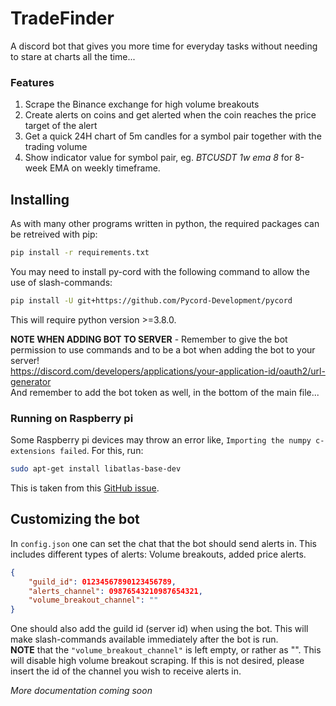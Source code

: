 # TradeFinder
A discord bot that gives you more time for everyday tasks without needing to stare at charts all the time...

### Features
1. Scrape the Binance exchange for high volume breakouts
2. Create alerts on coins and get alerted when the coin reaches the price target of the alert
3. Get a quick 24H chart of 5m candles for a symbol pair together with the trading volume
4. Show indicator value for symbol pair, eg. *BTCUSDT 1w ema 8* for 8-week EMA on weekly timeframe.

## Installing
As with many other programs written in python, the required packages can be retreived with pip:
```bash
pip install -r requirements.txt
```
You may need to install py-cord with the following command to allow the use of slash-commands:
```bash
pip install -U git+https://github.com/Pycord-Development/pycord
```
This will require python version >=3.8.0.

**NOTE WHEN ADDING BOT TO SERVER** - Remember to give the bot permission to use commands and to be a bot when adding the bot to your server! <br>
https://discord.com/developers/applications/your-application-id/oauth2/url-generator <br>
And remember to add the bot token as well, in the bottom of the main file...

### Running on Raspberry pi
Some Raspberry pi devices may throw an error like, ```Importing the numpy c-extensions failed```. For this, run:
```bash
sudo apt-get install libatlas-base-dev
```
This is taken from this [GitHub issue](https://github.com/numpy/numpy/issues/15744).

## Customizing the bot
In ```config.json``` one can set the chat that the bot should send alerts in. This includes different types of alerts: Volume breakouts, added price alerts.
```json
{
    "guild_id": 01234567890123456789,
    "alerts_channel": 09876543210987654321,
    "volume_breakout_channel": ""
}
```
One should also add the guild id (server id) when using the bot. This will make slash-commands available immediately after the bot is run.<br>
**NOTE** that the ```"volume_breakout_channel"``` is left empty, or rather as "". This will disable high volume breakout scraping. If this is not desired, please insert the id of the channel you wish to receive alerts in.

*More documentation coming soon*